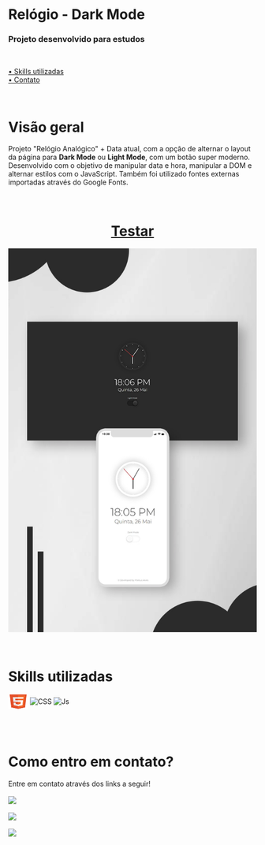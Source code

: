 <div>
<h1>Relógio - Dark Mode</h1>
</div>

<h3>
  Projeto desenvolvido para estudos
</h3>
<br>

<p>
 <!-- <a href="#visao">• Visão geral</a> <br> -->
 <a href="#leng">• Skills utilizadas</a>
 <br>
 <a href="#contato">• Contato</a>  
</p>
<br>

<div id="visao">
<h1>  Visão geral </h1>
Projeto "Relógio Analógico" + Data atual, com a opção de alternar o layout da página para <strong>Dark Mode</strong> ou <strong>Light Mode</strong>, com um botão super moderno. Desenvolvido com o objetivo de manipular data e hora, manipular a DOM e alternar estilos com o JavaScript. Também foi utilizado fontes externas importadas através do Google Fonts.
</div>
<br>
<br>

<h1 align="center">
<!-- <h1> -->
<a href="https://matealves.github.io/relogio_analogico/" target="_blank">Testar</a> 
</h1>

<p align = "center">
  <img src ="assets/img/relogio_readme.jpg" alt = "mockup" />
</p>
<br>

<div id="leng">
<h1>Skills utilizadas</h1>

 <img align="center" alt="HTML" height="30" width="40" src="https://raw.githubusercontent.com/devicons/devicon/master/icons/html5/html5-original.svg">
  <img align="center" alt="CSS" height="30" width="40" src="https://cdn.jsdelivr.net/gh/devicons/devicon/icons/css3/css3-original.svg">
  <img align="center" alt="Js" height="30" width="40" src="https://cdn.jsdelivr.net/gh/devicons/devicon/icons/javascript/javascript-original.svg">

</div>
<br>
<br>
<br>

<div id="contato">
<h1>Como entro em contato?</h1>

Entre em contato através dos links a seguir!
<br>
<br>
<a href="https://www.linkedin.com/in/mateusalvesds/" target="_blank"><img src="https://img.shields.io/badge/-LinkedIn-%230077B5?style=for-the-badge&logo=linkedin&logoColor=white" target="_blank"></a>

<a href = "mailto:contatomateusalves@hotmail.com"><img src="https://img.shields.io/badge/Microsoft_Outlook-0078D4?style=for-the-badge&logo=microsoft-outlook&logoColor=white" target="_blank"></a>

<a href="https://api.whatsapp.com/send?phone=+5511966616365" target="_blank"><img src="https://img.shields.io/badge/WhatsApp-25D366?style=for-the-badge&logo=whatsapp&logoColor=white" target="_blank"></a>

</div>
<br>
<br>
<br>
